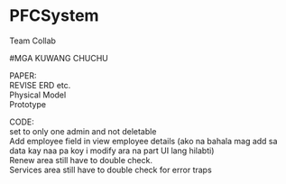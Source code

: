 # PFCSystem
Team Collab

#MGA KUWANG CHUCHU

PAPER: <br />
REVISE ERD etc. <br/>
Physical Model <br />
Prototype <br />



CODE: <br />
set to only one admin and not deletable <br/>
Add employee field in view employee details (ako na bahala mag add sa data kay naa pa koy i modify ara na part UI lang hilabti) <br/>
Renew area still have to double check. <br/>
Services area still have to double check for error traps <br/>
<br/>


